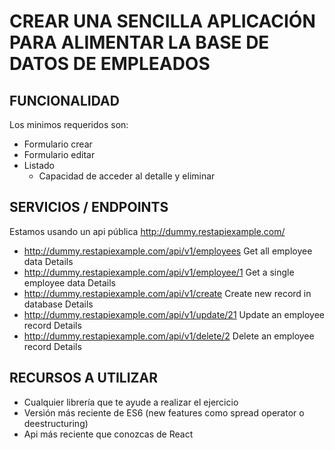 # CREAR UNA SENCILLA APLICACIÓN PARA ALIMENTAR LA BASE DE DATOS DE EMPLEADOS

## FUNCIONALIDAD

Los minimos requeridos son:

- Formulario crear
- Formulario editar
- Listado
  - Capacidad de acceder al detalle y eliminar

## SERVICIOS / ENDPOINTS

Estamos usando un api pública http://dummy.restapiexample.com/

- http://dummy.restapiexample.com/api/v1/employees Get all employee data Details
- http://dummy.restapiexample.com/api/v1/employee/1 Get a single employee data Details
- http://dummy.restapiexample.com/api/v1/create Create new record in database Details
- http://dummy.restapiexample.com/api/v1/update/21 Update an employee record Details
- http://dummy.restapiexample.com/api/v1/delete/2 Delete an employee record Details

## RECURSOS A UTILIZAR

- Cualquier librería que te ayude a realizar el ejercicio
- Versión más reciente de ES6 (new features como spread operator o deestructuring)
- Api más reciente que conozcas de React
